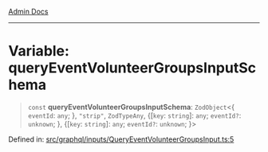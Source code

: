 [Admin Docs](/)

***

# Variable: queryEventVolunteerGroupsInputSchema

> `const` **queryEventVolunteerGroupsInputSchema**: `ZodObject`\<\{ `eventId`: `any`; \}, `"strip"`, `ZodTypeAny`, \{[`key`: `string`]: `any`; `eventId?`: `unknown`; \}, \{[`key`: `string`]: `any`; `eventId?`: `unknown`; \}\>

Defined in: [src/graphql/inputs/QueryEventVolunteerGroupsInput.ts:5](https://github.com/gautam-divyanshu/talawa-api/blob/1d38acecd3e456f869683fb8dca035a5e42010d5/src/graphql/inputs/QueryEventVolunteerGroupsInput.ts#L5)
